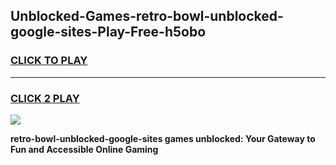 
## Unblocked-Games-retro-bowl-unblocked-google-sites-Play-Free-h5obo
<h3>
<a href="https://premium76.site?title=retro-bowl-unblocked-google-sites&ref=23A">CLICK TO PLAY</a></h3>
<hr>

<h3>
<a href="https://premium76.site?title=retro-bowl-unblocked-google-sites&ref=23A">CLICK 2 PLAY</a>
  
</h3>

<a href="https://premium76.site?title=retro-bowl-unblocked-google-sites&ref=23A"><img src="https://clearcache.store/games.png"></a>


**retro-bowl-unblocked-google-sites games unblocked: Your Gateway to Fun and Accessible Online Gaming**
